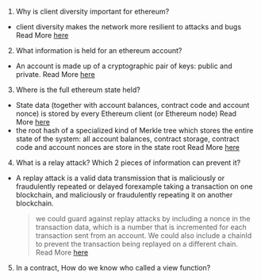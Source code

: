 1. Why is client diversity important for ethereum?

- client diversity makes the network more resilient to attacks and bugs
  Read More [here](https://ethereum.org/en/developers/docs/nodes-and-clients/client-diversity/)

2. What information is held for an ethereum account?

- An account is made up of a cryptographic pair of keys: public and private.
  Read More [here](https://ethereum.org/en/developers/docs/accounts/)

3. Where is the full ethereum state held?

- State data (together with account balances, contract code and account nonce) is stored by every Ethereum client (or Ethereum node)
  Read More [here](https://www.reddit.com/r/ethereum/comments/3k4h3w/basic_questions_about_the_ethereum_evm_and_state/)
- the root hash of a specialized kind of Merkle tree which stores the entire state of the system: all account balances, contract storage, contract code and account nonces are store in the state root
  Read More [here](https://blog.ethereum.org/2015/06/26/state-tree-pruning)

4. What is a relay attack? Which 2 pieces of information can prevent it?

- A replay attack is a valid data transmission that is maliciously or fraudulently repeated or delayed forexample taking a transaction on one blockchain, and maliciously or fraudulently repeating it on another blockchain.
  > we could guard against replay attacks by including a nonce in the transaction data, which is a number that is incremented for each transaction sent from an account.
  > We could also include a chainId to prevent the transaction being replayed on a different chain.
  > Read More [here](https://ethereum.stackexchange.com/questions/26/what-is-a-replay-attack)

5. In a contract, How do we know who called a view function?
